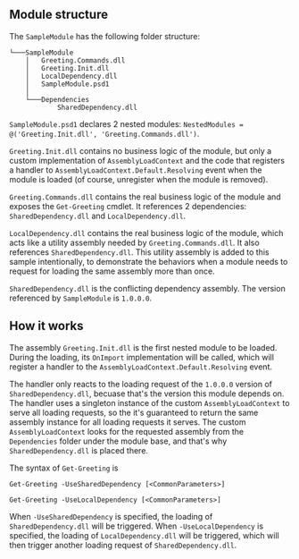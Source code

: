 ## Module structure

The `SampleModule` has the following folder structure:
```
└───SampleModule
    │   Greeting.Commands.dll
    │   Greeting.Init.dll
    │   LocalDependency.dll
    │   SampleModule.psd1
    │
    └───Dependencies
            SharedDependency.dll
```

`SampleModule.psd1` declares 2 nested modules: `NestedModules = @('Greeting.Init.dll', 'Greeting.Commands.dll')`.

`Greeting.Init.dll` contains no business logic of the module, but only a custom implementation of `AssemblyLoadContext` and the code that registers a handler to `AssemblyLoadContext.Default.Resolving` event when the module is loaded (of course, unregister when the module is removed).

`Greeting.Commands.dll` contains the real business logic of the module and exposes the `Get-Greeting` cmdlet.
It references 2 dependencies: `SharedDependency.dll` and `LocalDependency.dll`.

`LocalDependency.dll` contains the real business logic of the module, which acts like a utility assembly needed by `Greeting.Commands.dll`.
It also references `SharedDependency.dll`.
This utility assembly is added to this sample intentionally, to demonstrate the behaviors when a module needs to request for loading the same assembly more than once.

`SharedDependency.dll` is the conflicting dependency assembly. The version referenced by `SampleModule` is `1.0.0.0`.

## How it works

The assembly `Greeting.Init.dll` is the first nested module to be loaded.
During the loading, its `OnImport` implementation will be called, which will register a handler to the `AssemblyLoadContext.Default.Resolving` event.

The handler only reacts to the loading request of the `1.0.0.0` version of `SharedDependency.dll`, becuase that's the version this module depends on.
The handler uses a singleton instance of the custom `AssemblyLoadContext` to serve all loading requests,
so the it's guaranteed to return the same assembly instance for all loading requests it serves.
The custom `AssemblyLoadContext` looks for the requested assembly from the `Dependencies` folder under the module base,
and that's why `SharedDependency.dll` is placed there.

The syntax of `Get-Greeting` is
```
Get-Greeting -UseSharedDependency [<CommonParameters>]

Get-Greeting -UseLocalDependency [<CommonParameters>]
```

When `-UseSharedDependency` is specified, the loading of `SharedDependency.dll` will be triggered.
When `-UseLocalDependency` is specified, the loading of `LocalDependency.dll` will be triggered,
which will then trigger another loading request of `SharedDependency.dll`.

